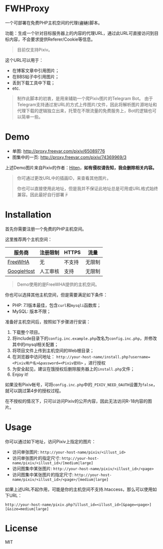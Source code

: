 # FWHProxy

一个可部署在免费PHP主机空间的代理(~~盗链~~)脚本。

功能：生成一个针对目标服务器上的内容的代理URL，通过此URL可直接访问到目标内容，不会要求提供Referer/Cookie等信息。

> 目前仅支持Pixiv。

这个URL可以用于：

* 在博客文章中引用图片；
* 在BBS帖子中引用图片；
* 丢到下载工具中下载；
* etc.

> 制作此脚本的初衷，是用来辅助一个爬Pixiv图片的Telegram Bot。
> 由于Telegram支持通过发URL的方式上传图片/文件，因此将解析图片源地址和代理下载的逻辑独立出来，托管在不限流量的免费服务上，Bot的逻辑也可以简单一些。

# Demo

* 单图: http://proxy.freevar.com/pixiv/65089776
* 图集中的一页: http://proxy.freevar.com/pixiv/74369969/3

上述Demo图片来自Pixiv的作者：[Hiten](https://www.pixiv.net/member.php?id=490219)，**如有侵权请告知，我会删除相关内容。**

> 你可通过更改URL中的插画ID，来查看其他图片。
> 
> 你也可以直接使用此地址，但是我并不保证此地址总是可用或URL格式始终兼容。因此最好自行部署☟

# Installation

首先你需要注册一个免费的PHP主机空间。

这里推荐两个主机空间：

| 服务商 | 注册限制 | HTTPS | 流量 |
|---|---|---|---|
| [FreeWHA](https://freewha.com/) | 无 | 不支持 | 无限制 |
| [GoogieHost](https://www.googiehost.com/) | 人工审核 | 支持 | 无限制 |

> Demo使用的是FreeWHA提供的主机空间。

你也可以选择其他主机空间，但是需要满足如下条件：

* PHP: 7.1版本最佳，包含`curl`和`mysqli`函数库；
* MySQL: 版本不限；

准备好主机空间后，按照如下步骤进行安装：

1. 下载整个项目。
2. 将include目录下的`config.inc.example.php`改名为`config.inc.php`，并修改其中的mysql相关配置；
3. 将项目文件上传到主机空间的Web根目录；
4. 在浏览器中访问地址： `http://your-host-name/install.php?username=<Pixiv用户名>&password=<Pixiv密码>` ，进行授权
5. 为安全起见，建议在饿授权后删除服务器上的`install.php`文件；
6. Enjoy it!

如果没有Pixiv帐号，可将`config.inc.php`中的`_PIXIV_NEED_OAUTH`设置为`false`，就可以跳过第4步的授权过程。

在不授权的情况下，只可以访问Pixiv的公开内容，因此无法访问R-18内容的图片。

# Usage

你可以通过如下地址，访问Pixiv上指定的图片：

* 访问单张图片: `http://your-host-name/pixiv/<illust_id>`
* 访问单张图片的指定尺寸: `http://your-host-name/pixiv/<illust_id>/[medium|large]`
* 访问图集中某张图片: `http://your-host-name/pixiv/<illust_id>/<page>`
* 访问图集中某张图片的指定尺寸: `http://your-host-name/pixiv/<illust_id>/<page>/[medium|large]`

如果上述URL不起作用，可能是你的主机空间不支持.htaccess，那么可以使用如下URL：

`http://your-host-name/pixiv.php?illust_id=<illust_id>[&page=<page>][&size=medium|large]`

# License

MIT
